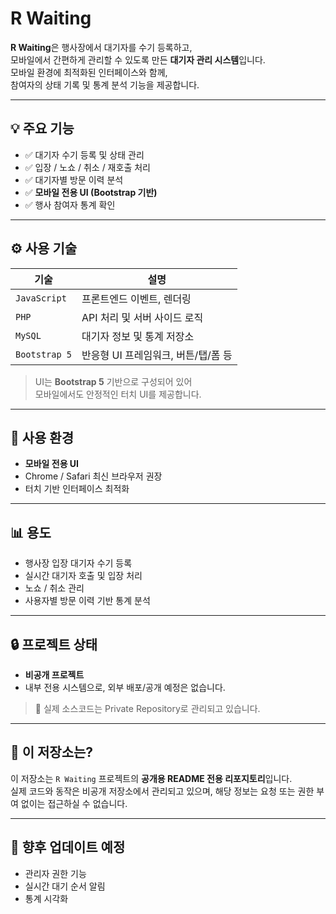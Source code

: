 # R Waiting

**R Waiting**은 행사장에서 대기자를 수기 등록하고,  
모바일에서 간편하게 관리할 수 있도록 만든 **대기자 관리 시스템**입니다.  
모바일 환경에 최적화된 인터페이스와 함께,  
참여자의 상태 기록 및 통계 분석 기능을 제공합니다.

---

## 💡 주요 기능

- ✅ 대기자 수기 등록 및 상태 관리
- ✅ 입장 / 노쇼 / 취소 / 재호출 처리
- ✅ 대기자별 방문 이력 분석
- ✅ **모바일 전용 UI (Bootstrap 기반)**
- ✅ 행사 참여자 통계 확인

---

## ⚙️ 사용 기술

| 기술 | 설명 |
|------|------|
| `JavaScript` | 프론트엔드 이벤트, 렌더링 |
| `PHP`        | API 처리 및 서버 사이드 로직 |
| `MySQL`      | 대기자 정보 및 통계 저장소 |
| `Bootstrap 5`| 반응형 UI 프레임워크, 버튼/탭/폼 등 |

> UI는 **Bootstrap 5** 기반으로 구성되어 있어  
> 모바일에서도 안정적인 터치 UI를 제공합니다.


---

## 📱 사용 환경

- **모바일 전용 UI**
- Chrome / Safari 최신 브라우저 권장
- 터치 기반 인터페이스 최적화

---

## 📊 용도

- 행사장 입장 대기자 수기 등록
- 실시간 대기자 호출 및 입장 처리
- 노쇼 / 취소 관리
- 사용자별 방문 이력 기반 통계 분석

---

## 🔒 프로젝트 상태

- **비공개 프로젝트**  
- 내부 전용 시스템으로, 외부 배포/공개 예정은 없습니다.

> 🔐 실제 소스코드는 Private Repository로 관리되고 있습니다.

---

## 📁 이 저장소는?

이 저장소는 `R Waiting` 프로젝트의 **공개용 README 전용 리포지토리**입니다.  
실제 코드와 동작은 비공개 저장소에서 관리되고 있으며, 해당 정보는 요청 또는 권한 부여 없이는 접근하실 수 없습니다.


---

## 🚧 향후 업데이트 예정

- 관리자 권한 기능
- 실시간 대기 순서 알림
- 통계 시각화
  

